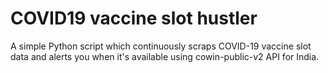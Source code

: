 # COVID19 vaccine slot hustler
A simple Python script which continuously scraps COVID-19 vaccine slot data and alerts you when it's available using cowin-public-v2 API for India.
